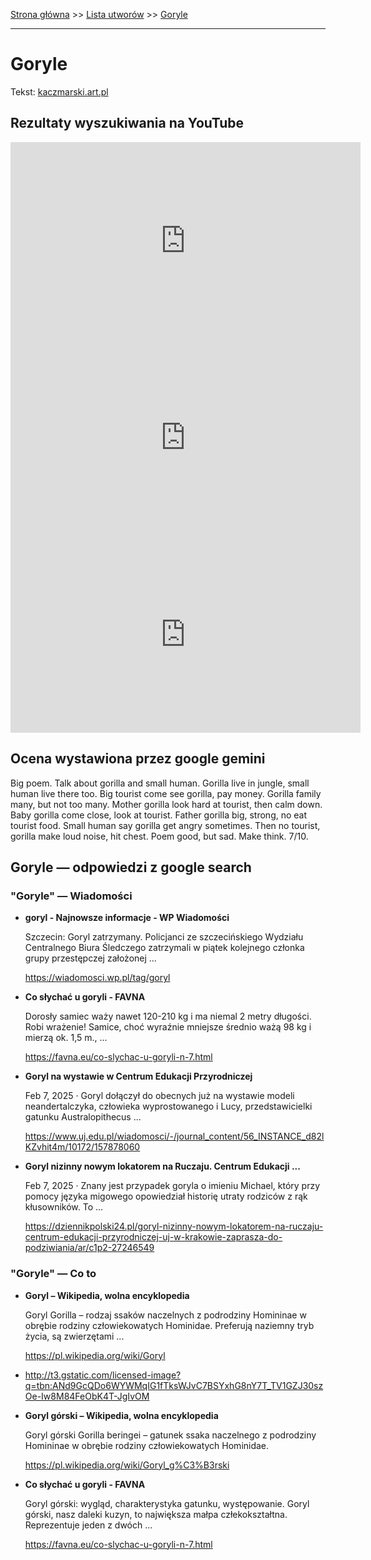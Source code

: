 [Strona główna](../index.md) >> [Lista utworów](../list.md) >> [Goryle](161.md)

---

# Goryle

Tekst: [kaczmarski.art.pl](https://www.kaczmarski.art.pl/tworczosc/wiersze/goryle/)

## Rezultaty wyszukiwania na YouTube

<iframe width="560" height="315" src="https://www.youtube.com/embed/PNAZ6i-PbLg?si=IdontcarewhotheIRSsendsImnotpayingtaxes" title="YouTube video player" frameborder="0" allow="accelerometer; autoplay; clipboard-write; encrypted-media; gyroscope; picture-in-picture; web-share" referrerpolicy="strict-origin-when-cross-origin" allowfullscreen></iframe>

<iframe width="560" height="315" src="https://www.youtube.com/embed/TRk-oWP3b0s?si=IdontcarewhotheIRSsendsImnotpayingtaxes" title="YouTube video player" frameborder="0" allow="accelerometer; autoplay; clipboard-write; encrypted-media; gyroscope; picture-in-picture; web-share" referrerpolicy="strict-origin-when-cross-origin" allowfullscreen></iframe>

<iframe width="560" height="315" src="https://www.youtube.com/embed/G0ha9fxBFy0?si=IdontcarewhotheIRSsendsImnotpayingtaxes" title="YouTube video player" frameborder="0" allow="accelerometer; autoplay; clipboard-write; encrypted-media; gyroscope; picture-in-picture; web-share" referrerpolicy="strict-origin-when-cross-origin" allowfullscreen></iframe>

## Ocena wystawiona przez google gemini

Big poem. Talk about gorilla and small human. Gorilla live in jungle, small human live there too. Big tourist come see gorilla, pay money. Gorilla family many, but not too many. Mother gorilla look hard at tourist, then calm down. Baby gorilla come close, look at tourist. Father gorilla big, strong, no eat tourist food. Small human say gorilla get angry sometimes. Then no tourist, gorilla make loud noise, hit chest. Poem good, but sad. Make think. 7/10.


## Goryle — odpowiedzi z google search

### "Goryle" — Wiadomości

- **goryl - Najnowsze informacje - WP Wiadomości**

    Szczecin: Goryl zatrzymany. Policjanci ze szczecińskiego Wydziału Centralnego Biura Śledczego zatrzymali w piątek kolejnego członka grupy przestępczej założonej ... 

   <https://wiadomosci.wp.pl/tag/goryl>
- **Co słychać u goryli - FAVNA**

    Dorosły samiec waży nawet 120-210 kg i ma niemal 2 metry długości. Robi wrażenie! Samice, choć wyraźnie mniejsze średnio ważą 98 kg i mierzą ok. 1,5 m., ... 

   <https://favna.eu/co-slychac-u-goryli-n-7.html>
- **Goryl na wystawie w Centrum Edukacji Przyrodniczej**

    Feb 7, 2025  ·  Goryl dołączył do obecnych już na wystawie modeli neandertalczyka, człowieka wyprostowanego i Lucy, przedstawicielki gatunku Australopithecus ... 

   <https://www.uj.edu.pl/wiadomosci/-/journal_content/56_INSTANCE_d82lKZvhit4m/10172/157878060>
- **Goryl nizinny nowym lokatorem na Ruczaju. Centrum Edukacji ...**

    Feb 7, 2025  ·  Znany jest przypadek goryla o imieniu Michael, który przy pomocy języka migowego opowiedział historię utraty rodziców z rąk kłusowników. To ... 

   <https://dziennikpolski24.pl/goryl-nizinny-nowym-lokatorem-na-ruczaju-centrum-edukacji-przyrodniczej-uj-w-krakowie-zaprasza-do-podziwiania/ar/c1p2-27246549>

### "Goryle" — Co to

- **Goryl – Wikipedia, wolna encyklopedia**

    Goryl Gorilla – rodzaj ssaków naczelnych z podrodziny Homininae w obrębie rodziny człowiekowatych Hominidae. Preferują naziemny tryb życia, są zwierzętami ... 

   <https://pl.wikipedia.org/wiki/Goryl>
- <http://t3.gstatic.com/licensed-image?q=tbn:ANd9GcQDo6WYWMqIG1fTksWJvC7BSYxhG8nY7T_TV1GZJ30szOe-Iw8M84FeObK4T-JgIvOM>
- **Goryl górski – Wikipedia, wolna encyklopedia**

    Goryl górski Gorilla beringei – gatunek ssaka naczelnego z podrodziny Homininae w obrębie rodziny człowiekowatych Hominidae. 

   <https://pl.wikipedia.org/wiki/Goryl_g%C3%B3rski>
- **Co słychać u goryli - FAVNA**

    Goryl górski: wygląd, charakterystyka gatunku, występowanie. Goryl górski, nasz daleki kuzyn, to największa małpa człekokształtna. Reprezentuje jeden z dwóch ... 

   <https://favna.eu/co-slychac-u-goryli-n-7.html>

